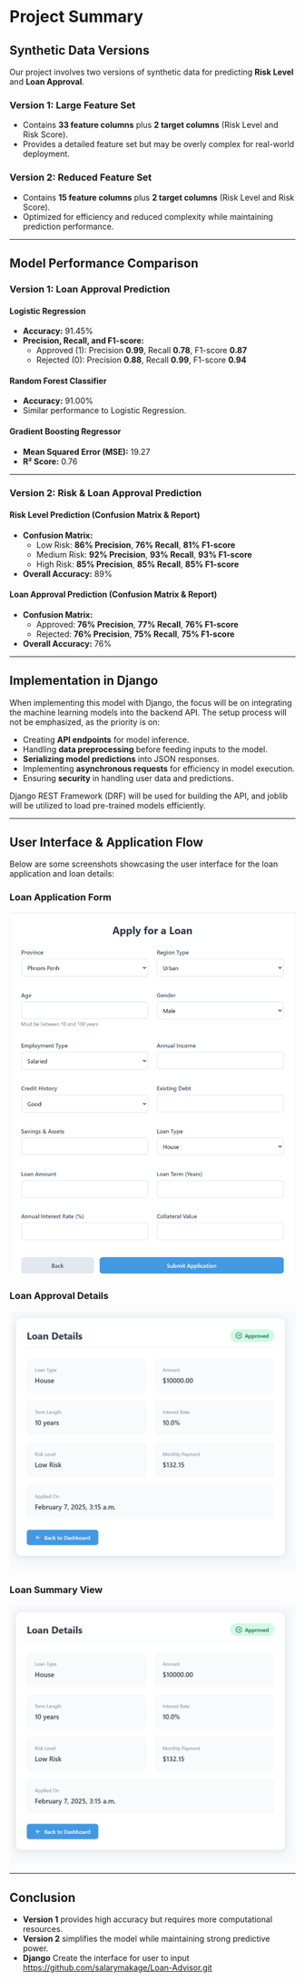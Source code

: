 # Project Summary

## Synthetic Data Versions
Our project involves two versions of synthetic data for predicting **Risk Level** and **Loan Approval**.

### **Version 1: Large Feature Set**
- Contains **33 feature columns** plus **2 target columns** (Risk Level and Risk Score).
- Provides a detailed feature set but may be overly complex for real-world deployment.

### **Version 2: Reduced Feature Set**
- Contains **15 feature columns** plus **2 target columns** (Risk Level and Risk Score).
- Optimized for efficiency and reduced complexity while maintaining prediction performance.

---

## **Model Performance Comparison**

### **Version 1: Loan Approval Prediction**

#### Logistic Regression
- **Accuracy:** 91.45%
- **Precision, Recall, and F1-score:**
  - Approved (1): Precision **0.99**, Recall **0.78**, F1-score **0.87**
  - Rejected (0): Precision **0.88**, Recall **0.99**, F1-score **0.94**

#### Random Forest Classifier
- **Accuracy:** 91.00%
- Similar performance to Logistic Regression.

#### Gradient Boosting Regressor
- **Mean Squared Error (MSE):** 19.27
- **R² Score:** 0.76

---

### **Version 2: Risk & Loan Approval Prediction**

#### **Risk Level Prediction (Confusion Matrix & Report)**
- **Confusion Matrix:**
  - Low Risk: **86% Precision**, **76% Recall**, **81% F1-score**
  - Medium Risk: **92% Precision**, **93% Recall**, **93% F1-score**
  - High Risk: **85% Precision**, **85% Recall**, **85% F1-score**
- **Overall Accuracy:** 89%

#### **Loan Approval Prediction (Confusion Matrix & Report)**
- **Confusion Matrix:**
  - Approved: **76% Precision**, **77% Recall**, **76% F1-score**
  - Rejected: **76% Precision**, **75% Recall**, **75% F1-score**
- **Overall Accuracy:** 76%

---

## **Implementation in Django**
When implementing this model with Django, the focus will be on integrating the machine learning models into the backend API. The setup process will not be emphasized, as the priority is on:
- Creating **API endpoints** for model inference.
- Handling **data preprocessing** before feeding inputs to the model.
- **Serializing model predictions** into JSON responses.
- Implementing **asynchronous requests** for efficiency in model execution.
- Ensuring **security** in handling user data and predictions.

Django REST Framework (DRF) will be used for building the API, and joblib will be utilized to load pre-trained models efficiently.

---

## **User Interface & Application Flow**
Below are some screenshots showcasing the user interface for the loan application and loan details:

### **Loan Application Form**
![Loan Application Form](image/Screenshot%202025-02-07%20101508.png)

### **Loan Approval Details**
![Loan Approval Details](image/Screenshot%202025-02-07%20101615.png)

### **Loan Summary View**
![Loan Summary View](image/Screenshot%202025-02-07%20101615.png)

---

## **Conclusion**
- **Version 1** provides high accuracy but requires more computational resources.
- **Version 2** simplifies the model while maintaining strong predictive power.
- **Django** Create the interface for user to input https://github.com/salarymakage/Loan-Advisor.git
